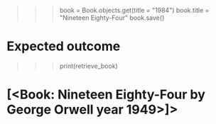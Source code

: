 >>> book = Book.objects.get(title = "1984")
>>> book.title = "Nineteen Eighty-Four"
>>> book.save()

# Expected outcome 
>>> print(retrieve_book)
 # [<Book: Nineteen Eighty-Four by George Orwell year 1949>]>